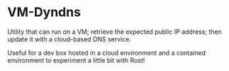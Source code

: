 # VM-Dyndns

Utility that can run on a VM; retrieve the expected public IP address; then update it with a cloud-based DNS service.

Useful for a dev box hosted in a cloud environment and a contained environment to experiment a little bit with Rust!

